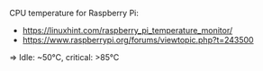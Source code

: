 CPU temperature for Raspberry Pi:
 - https://linuxhint.com/raspberry_pi_temperature_monitor/
 - https://www.raspberrypi.org/forums/viewtopic.php?t=243500
 
=> Idle: ~50°C, critical: >85°C
